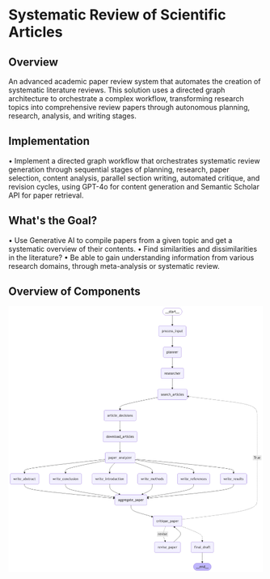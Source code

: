 # Systematic Review of Scientific Articles

## Overview 
An advanced academic paper review system that automates the creation of systematic literature reviews. This solution uses a directed graph architecture to orchestrate a complex workflow, transforming research topics into comprehensive review papers through autonomous planning, research, analysis, and writing stages.

## Implementation 
• Implement a directed graph workflow that orchestrates systematic review generation through sequential stages of planning, research, paper selection, content analysis, parallel section writing, automated critique, and revision cycles, using GPT-4o for content generation and Semantic Scholar API for paper retrieval.


## What's the Goal?
• Use Generative AI to compile papers from a given topic and get a systematic overview of their contents. 
• Find similarities and dissimilarities in the literature?
• Be able to gain understanding information from various research domains, through meta-analysis or systematic review. 

## Overview of Components

![Systematic Review Graph](assets/systematic_review_graph.png)

